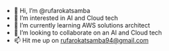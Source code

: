 - 👋 Hi, I’m @rufarokatsamba
- 👀 I’m interested in AI and Cloud tech
- 🌱 I’m currently learning AWS solutions architect
- 💞️ I’m looking to collaborate on an AI and Cloud tech
- 📫 Hit me up on rufarokatsamba94@gmail.com

<!---
rufarokatsamba/rufarokatsamba is a ✨ special ✨ repository because its `README.md` (this file) appears on your GitHub profile.
You can click the Preview link to take a look at your changes.
--->
